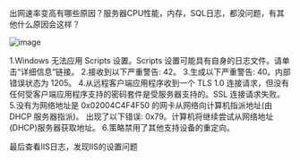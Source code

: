 出网速率变高有哪些原因？服务器CPU性能，内存，SQL日志，都没问题，有其他什么原因会这样？

![image](https://image-static.segmentfault.com/131/537/1315374831-5c77a36e342b8_articlex)




1.Windows 无法应用 Scripts 设置。Scripts 设置可能具有自身的日志文件。请单击“详细信息”链接。
2.接收到以下严重警告: 42。
3.生成以下严重警告: 40。内部错误状态为 1205。
4.从远程客户端应用程序收到一个 TLS 1.0 连接请求，但没有任何受客户端应用程序支持的密码套件是受服务器支持的。SSL 连接请求失败。
5.没有为网络地址是 0x02004C4F4F50 的网卡从网络向计算机指派地址(由 DHCP 服务器指派)。 出现了以下错误: 0x79。计算机将继续尝试从网络地址(DHCP)服务器获取地址。
6.策略禁用了其他支持设备的重定向。

最后查看IIS日志，发现IIS的设置问题
